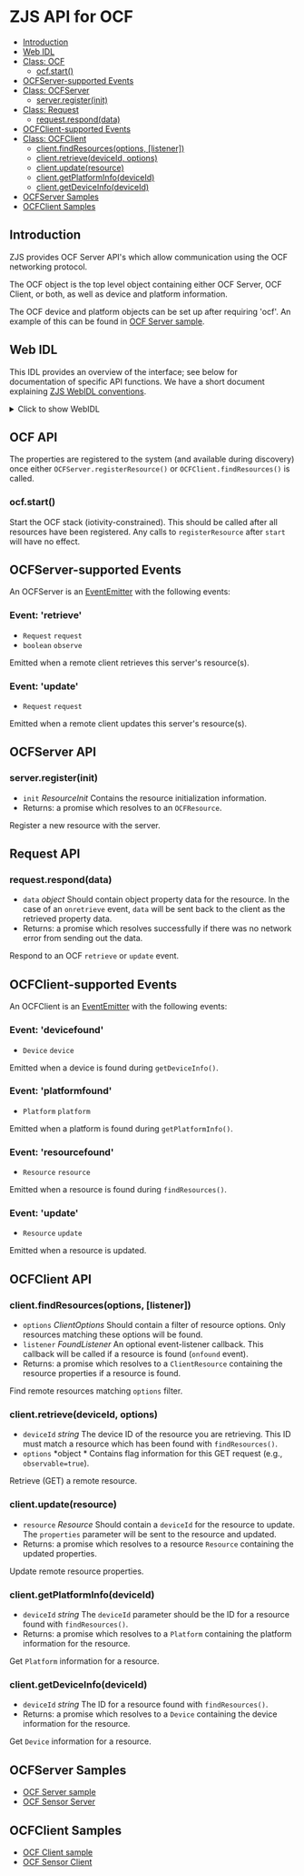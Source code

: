 ZJS API for OCF
===============

* [Introduction](#introduction)
* [Web IDL](#web-idl)
* [Class: OCF](#ocf-api)
  * [ocf.start()](#ocfstart)
* [OCFServer-supported Events](#ocfserver-supported-events)
* [Class: OCFServer](#ocfserver-api)
  * [server.register(init)](#serverregisterinit)
* [Class: Request](#request-api)
  * [request.respond(data)](#requestresponddata)
* [OCFClient-supported Events](#ocfclient-supported-events)
* [Class: OCFClient](#ocfclient-api)
  * [client.findResources(options, [listener])](#clientfindresourcesoptions-listener)
  * [client.retrieve(deviceId, options)](#clientretrievedeviceid-options)
  * [client.update(resource)](#clientupdateresource)
  * [client.getPlatformInfo(deviceId)](#clientgetplatforminfodeviceid)
  * [client.getDeviceInfo(deviceId)](#clientgetdeviceinfodeviceid)
* [OCFServer Samples](#ocfserver-samples)
* [OCFClient Samples](#ocfclient-samples)

Introduction
------------
ZJS provides OCF Server API's which allow communication using the OCF networking
protocol.

The OCF object is the top level object containing either OCF Server,
OCF Client, or both, as well as device and platform information.

The OCF device and platform objects can be set up after requiring 'ocf'. An
example of this can be found in [OCF Server sample](../samples/OcfServer.js).

Web IDL
-------
This IDL provides an overview of the interface; see below for
documentation of specific API functions.  We have a short document
explaining [ZJS WebIDL conventions](Notes_on_WebIDL.md).

<details>
<summary>Click to show WebIDL</summary>
<pre>
// require returns an OCFObject
// var ocf = require('ocf');
<p>[ReturnFromRequire]
interface OCFObject {
    attribute OCFServer server;         // OCF server object
    attribute OCFClient client;         // OCF client object
    attribute Platform platform;        // OCF platform info
    attribute Device device;            // OCF device info
    void start();
};<p>dictionary Platform {
    string id;
    string osVersion;
    string model;
    string manufacturerName;
    string manufacturerURL;
    string manufacturerDate;
    string platformVersion;
    string firmwareVersion;
    string supportURL;
};<p>dictionary Device {
    string uuid;
    string name;
    string dataModels;
    string coreSpecVersion;
};<p>///////////////////////////////////////////
// OCF Server
///////////////////////////////////////////<p>[ExternalInterface=(EventEmitter)]
interface OCFServer: EventEmitter {
    Promise<OCFResource> register(ResourceInit init);
};<p>dictionary ResourceInit {
    string resourcePath;      // OCF resource path
    string[] resourceTypes;   // List of resource types
    string[] interfaces;      // List of interfaces for resource types
    boolean discoverable;     // Is resource discoverable
    boolean observable;       // Is resource observable
    boolean secure;           // Is resource security enabled
    boolean slow;             // Is resource a slow reader
    object properties;        // Dictionary of resource properties
};<p>dictionary Resource {
    string resourcePath;      // Path for this resource
    object properties;        // Application specific resource properties
};<p>interface Request {
    attribute OCFResource target;       // Target/destination resource
    attribute OCFResource source;       // Source/origin resource
    attribute object data;              // resource representation
    Promise<void> respond(object data);
};<p>///////////////////////////////////////////
// OCF Client
///////////////////////////////////////////<p>[ExternalInterface=(EventEmitter)]
interface OCFClient: EventEmitter {
    Promise<Resource> findResources(ClientOptions options, optional FoundListener listener);
    Promise<Resource> retrieve(string deviceId, object options);
    Promise<Resource> update(Resource resource);
    Promise<Platform> getPlatformInfo(string deviceId);
    Promise<Device> getDeviceInfo(string deviceId);
};<p>dictionary ClientOptions {
    string deviceId;
    string resourceType;
    string resourcePath;
};<p>callback FoundListener = void (ClientResource resource);
dictionary ClientResource {
    string deviceId;
    string resourceType;
    string resourcePath;
};<p>
typedef long OCFResource; /* THIS WAS ADD JUST TO GET THIS FILE
                             TO COMPILE!!! 7/6/18 */
</pre>
</details>

OCF API
-------
The properties are registered to the system (and available during discovery)
once either `OCFServer.registerResource()` or `OCFClient.findResources()`
is called.

### ocf.start()

Start the OCF stack (iotivity-constrained). This should be called after all
resources have been registered. Any calls to `registerResource` after `start`
will have no effect.

OCFServer-supported Events
--------------------------
An OCFServer is an [EventEmitter](./events.md) with the following events:

### Event: 'retrieve'

* `Request` `request`
* `boolean` `observe`

Emitted when a remote client retrieves this server's resource(s).

### Event: 'update'

* `Request` `request`

Emitted when a remote client updates this server's resource(s).

OCFServer API
--------------
### server.register(init)
* `init` *ResourceInit* Contains the resource initialization information.
* Returns: a promise which resolves to an `OCFResource`.

Register a new resource with the server.

Request API
-----------
### request.respond(data)
* `data` *object* Should contain object property data for the resource. In
the case of an `onretrieve` event, `data` will be sent back to the client as
the retrieved property data.
* Returns: a promise which resolves successfully if there was no network error
from sending out the data.

Respond to an OCF `retrieve` or `update` event.

OCFClient-supported Events
--------------------------
An OCFClient is an [EventEmitter](./events.md) with the following events:

### Event: 'devicefound'

* `Device` `device`

Emitted when a device is found during `getDeviceInfo()`.

### Event: 'platformfound'

* `Platform` `platform`

Emitted when a platform is found during `getPlatformInfo()`.

### Event: 'resourcefound'

* `Resource` `resource`

Emitted when a resource is found during `findResources()`.

### Event: 'update'

* `Resource` `update`

Emitted when a resource is updated.

OCFClient API
-------------
### client.findResources(options, [listener])
* `options` *ClientOptions* Should contain a filter of resource options. Only
resources matching these options will be found.
* `listener` *FoundListener* An optional event-listener callback. This
callback will be called if a resource is found (`onfound` event).
* Returns: a promise which resolves to a `ClientResource` containing the resource properties if a resource is found.

Find remote resources matching `options` filter.

### client.retrieve(deviceId, options)
* `deviceId` *string* The device ID of the resource you are retrieving.
This ID must match a resource which has been found with `findResources()`.
* `options` *object * Contains flag information for this GET request (e.g., `observable=true`).

Retrieve (GET) a remote resource.

### client.update(resource)
* `resource` *Resource* Should contain a `deviceId` for the resource to
update. The `properties` parameter will be sent to the resource and updated.
* Returns: a promise which resolves to a resource `Resource` containing the
updated properties.

Update remote resource properties.

### client.getPlatformInfo(deviceId)
* `deviceId` *string* The `deviceId` parameter should be the ID for a resource found with `findResources()`.
* Returns: a promise which resolves to a `Platform` containing the platform
information for the resource.

Get `Platform` information for a resource.

### client.getDeviceInfo(deviceId)
* `deviceId` *string* The ID for a resource found with `findResources()`.
* Returns: a promise which resolves to a `Device` containing the device
information for the resource.

Get `Device` information for a resource.

OCFServer Samples
--------------
* [OCF Server sample](../samples/OcfServer.js)
* [OCF Sensor Server](../samples/OcfSensorServer.js)

OCFClient Samples
--------------
* [OCF Client sample](../samples/OcfClient.js)
* [OCF Sensor Client](../samples/OcfSensorClient.js)
